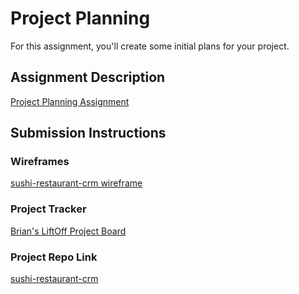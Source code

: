 # Project Planning
For this assignment, you'll create some initial plans for your project.

## Assignment Description
[Project Planning Assignment](https://education.launchcode.org/liftoff/modules/assignments/project-planning)

## Submission Instructions

### Wireframes

[sushi-restaurant-crm wireframe](https://github.com/mainHoots/sushi-restaurant-crm/blob/096a74384adec092d856a1d76fdc33d280a0aea2/Restaurant%20CRM%20Web%20Wireframe.jpg)

### Project Tracker

[Brian's LiftOff Project Board](https://trello.com/b/oZiHguY6/brians-liftoff-project-board)

### Project Repo Link

[sushi-restaurant-crm](https://github.com/mainHoots/sushi-restaurant-crm)
